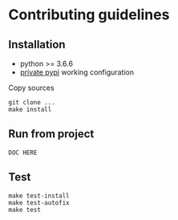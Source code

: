 # Contributing guidelines

## Installation
- python >= 3.6.6
- [private pypi](https://datadoc.abtasty.com/technology/nexus/pypi.html) working configuration 

Copy sources    
     
    git clone ...
    make install
    
## Run from project
 
    DOC HERE

## Test
    
    make test-install
    make test-autofix
    make test